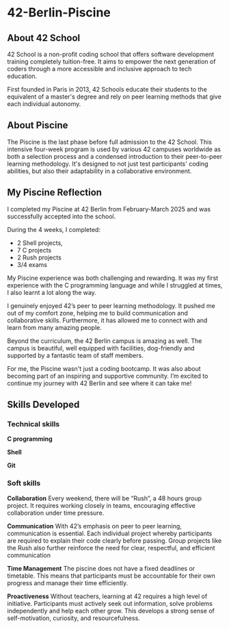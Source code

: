 # 42-Berlin-Piscine

## About 42 School
42 School is a non-profit coding school that offers software development training completely tuition-free. It aims to  empower the next generation of coders through a more accessible and inclusive approach to tech education.

First founded in Paris in 2013, 42 Schools educate their students to the equivalent of a master's degree and rely on peer learning methods that give each individual autonomy.

## About Piscine
The Piscine is the last phase before full admission to the 42 School.  This intensive four-week program is used by various 42 campuses worldwide as both a selection process and a condensed introduction to their peer-to-peer learning methodology. It's designed to not just test participants' coding abilities, but also their adaptability in a collaborative environment. 

## My Piscine Reflection
I completed my Piscine at 42 Berlin from February-March 2025 and was successfully accepted into the school. 

During the 4 weeks, I completed:
- 2 Shell projects, 
- 7 C projects
- 2 Rush projects
- 3/4 exams

My Piscine experience was both challenging and rewarding. It was my first experience with the C programming language and while I struggled at times, I also learnt a lot along the way. 

I genuinely enjoyed 42’s peer to peer learning methodology. It pushed me out of my comfort zone, helping me to build communication and collaborative skills. Furthermore, it has allowed me to connect with and learn from many amazing people.

Beyond the curriculum, the 42 Berlin campus is amazing as well. The campus is beautiful, well equipped with facilities, dog-friendly and supported by a fantastic team of staff members.

For me, the Piscine wasn't just a coding bootcamp. It was also about becoming part of an inspiring and supportive community. I’m excited to continue my journey with 42 Berlin and see where it can take me!

## Skills Developed
### Technical skills
**C programming**

**Shell**

**Git**

### Soft skills
**Collaboration**
Every weekend, there will be “Rush”, a 48 hours group project. It requires working closely in teams, encouraging effective collaboration under time pressure.

**Communication**
With 42’s emphasis on peer to peer learning, communication is essential. Each individual project whereby participants are required to explain their code clearly before passing. Group projects like the Rush also further reinforce the need for clear, respectful, and efficient communication

**Time Management**
The piscine does not have a fixed  deadlines or timetable. This means that participants must be accountable for their own progress and manage their time efficiently.

**Proactiveness**
Without teachers, learning at 42 requires a high level of initiative. Participants must actively seek out information, solve problems independently and help each other grow. This develops a strong sense of self-motivation, curiosity, and resourcefulness.








